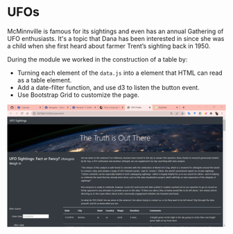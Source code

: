 # UFOs
McMinnville is famous for its sightings and even has an annual Gathering of UFO enthusiasts. It's a topic that Dana has been interested in since she was a child when she first heard about farmer Trent’s sighting back in 1950.

During the module we worked in the construction of a table by:
* Turning each element of the `data.js` into a element that HTML can read as a table element.
* Add a date-filter function, and use d3 to listen the button event.
*  Use Bootstrap Grid to customize the page.

![HTML Final Module](https://github.com/RebecaOsorio/UFOs/blob/main/images/HTML/Final%20Module%20HTML.png)